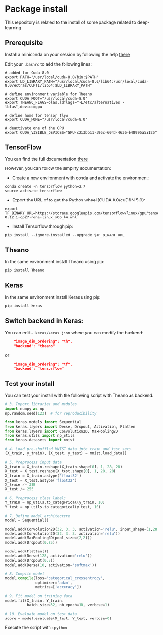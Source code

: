 # Package install

This repository is related to the install of some package related to
deep-learning

## Prerequisite

Install a miniconda on your session by following the help [there](
https://github.com/MickeyMouseScienceReadingGroup/deep-learning)

Edit your `.bashrc` to add the following lines:

```
# added for Cuda 8.0
export PATH="/usr/local/cuda-8.0/bin:$PATH"
export LD_LIBRARY_PATH="/usr/local/cuda-8.0/lib64:/usr/local/cuda-8.0/extras/CUPTI/lib64:$LD_LIBRARY_PATH"

# define environment variable for Theano
export CUDA_ROOT="/usr/local/cuda-8.0"
export THEANO_FLAGS=blas.ldflags="-L/etc/alternatives -lblas",device=gpu

# define home for tensor flow
export CUDA_HOME="/usr/local/cuda-8.0"

# deactivate one of the GPU
export CUDA_VISIBLE_DEVICES="GPU-c213bb11-596c-604d-4636-b48995a5a125"
```

## TensorFlow

You can find the full documentation [there](
https://www.tensorflow.org/get_started/os_setup)

However, you can follow the simplify documentation:

* Create a new environment with conda and activate the environment:

```
conda create -n tensorflow python=2.7
source activate tensorflow

```

* Export the URL of to get the Python wheel (CUDA 8.0/cuDNN 5.0):

```
export TF_BINARY_URL=https://storage.googleapis.com/tensorflow/linux/gpu/tensorflow_gpu-0.12.1-cp27-none-linux_x86_64.whl

```

* Install Tensorflow through pip:

```
pip install --ignore-installed --upgrade $TF_BINARY_URL
```

## Theano

In the same environment install Theano using pip:

```
pip install Theano
```

## Keras

In the same environment install Keras using pip:

```
pip install keras
```

## Switch backend in Keras:

You can edit `~.keras/keras.json` where you can modify the backend:

``` json
    "image_dim_ordering": "th",
    "backend": "theano"
```

or

``` json
    "image_dim_ordering": "tf",
    "backend": "tensorflow"
```


## Test your install

You can test your install with the following script with Theano as backend.

``` python
# 3. Import libraries and modules
import numpy as np
np.random.seed(123)  # for reproducibility

from keras.models import Sequential
from keras.layers import Dense, Dropout, Activation, Flatten
from keras.layers import Convolution2D, MaxPooling2D
from keras.utils import np_utils
from keras.datasets import mnist

# 4. Load pre-shuffled MNIST data into train and test sets
(X_train, y_train), (X_test, y_test) = mnist.load_data()

# 5. Preprocess input data
X_train = X_train.reshape(X_train.shape[0], 1, 28, 28)
X_test = X_test.reshape(X_test.shape[0], 1, 28, 28)
X_train = X_train.astype('float32')
X_test = X_test.astype('float32')
X_train /= 255
X_test /= 255

# 6. Preprocess class labels
Y_train = np_utils.to_categorical(y_train, 10)
Y_test = np_utils.to_categorical(y_test, 10)

# 7. Define model architecture
model = Sequential()

model.add(Convolution2D(32, 3, 3, activation='relu', input_shape=(1,28,28)))
model.add(Convolution2D(32, 3, 3, activation='relu'))
model.add(MaxPooling2D(pool_size=(2,2)))
model.add(Dropout(0.25))

model.add(Flatten())
model.add(Dense(128, activation='relu'))
model.add(Dropout(0.5))
model.add(Dense(10, activation='softmax'))

# 8. Compile model
model.compile(loss='categorical_crossentropy',
              optimizer='adam',
              metrics=['accuracy'])

# 9. Fit model on training data
model.fit(X_train, Y_train,
          batch_size=32, nb_epoch=10, verbose=1)

# 10. Evaluate model on test data
score = model.evaluate(X_test, Y_test, verbose=0)
```

Execute the script with `ipython`
